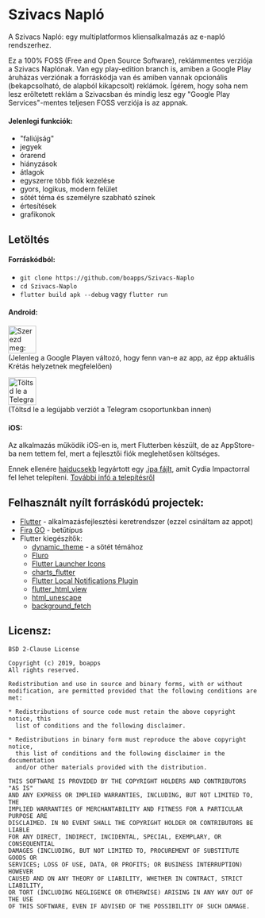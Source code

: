 

# Szivacs Napló

A Szivacs Napló: egy multiplatformos kliensalkalmazás az e-napló rendszerhez.

Ez a 100% FOSS (Free and Open Source Software), reklámmentes verziója a Szivacs Naplónak. Van egy play-edition branch is, amiben a Google Play áruházas verziónak a forráskódja van és amiben vannak opcionális (bekapcsolható, de alapból kikapcsolt) reklámok. Ígérem, hogy soha nem lesz erőltetett reklám a Szivacsban és mindig lesz egy "Google Play Services"-mentes teljesen FOSS verziója is az appnak.


#### Jelenlegi funkciók:
* "faliújság"
* jegyek
* órarend
* hiányzások
* átlagok
* egyszerre több fiók kezelése
* gyors, logikus, modern felület
* sötét téma és személyre szabható színek
* értesítések
* grafikonok

## Letöltés
#### Forráskódból:
* `git clone https://github.com/boapps/Szivacs-Naplo`
* `cd Szivacs-Naplo`
* `flutter build apk --debug` vagy `flutter run`

#### Android:
<a href='https://play.google.com/store/apps/details?id=io.github.boapps.meSzivacs&pcampaignid=MKT-Other-global-all-co-prtnr-py-PartBadge-Mar2515-1'><img alt='Szerezd meg: Google Play' src='https://play.google.com/intl/en_us/badges/images/generic/hu_badge_web_generic.png' height=56px /></a> <br>
(Jelenleg a Google Playen változó, hogy fenn van-e az app, az épp aktuális Krétás helyzetnek megfelelően)

<a href='https://t.me/eSzivacs/'>
<img alt='Töltsd le a Telegram Chaten!' src='https://external-content.duckduckgo.com/iu/?u=https%3A%2F%2Fupload.wikimedia.org%2Fwikipedia%2Fcommons%2Fthumb%2F8%2F82%2FTelegram_logo.svg%2F1200px-Telegram_logo.svg.png&f=1&nofb=1' height=56px /></a> <br>
(Töltsd le a legújabb verziót a Telegram csoportunkban innen)

#### iOS:
Az alkalmazás működik iOS-en is, mert Flutterben készült, de az AppStore-ba nem tettem fel, mert a fejlesztői fiók meglehetősen költséges.

Ennek ellenére [hajducsekb](https://github.com/hajducsekb) legyártott egy [.ipa fájlt](https://www.dropbox.com/s/3vzrqagpfhb6g8l/flutter_naplo.ipa?dl=0), amit Cydia Impactorral fel lehet telepíteni. [További infó a telepítésről](https://github.com/boapps/e-Szivacs-2/issues/30)



## Felhasznált nyílt forráskódú projectek:

* [Flutter](https://github.com/flutter/flutter) - alkalmazásfejlesztési keretrendszer (ezzel csináltam az appot)
* [Fira GO](https://github.com/bBoxType/FiraGO) - betűtípus
* Flutter kiegészítők:
  * [dynamic_theme](https://github.com/Norbert515/dynamic_theme) - a sötét témához
  * [Fluro](https://github.com/theyakka/fluro)
  * [Flutter Launcher Icons](https://github.com/fluttercommunity/flutter_launcher_icons)
  * [charts_flutter](https://github.com/google/charts)
  * [Flutter Local Notifications Plugin](https://github.com/MaikuB/flutter_local_notifications)
  * [flutter_html_view](https://github.com/PonnamKarthik/FlutterHtmlView)
  * [html_unescape](https://github.com/filiph/html_unescape)
  * [background_fetch](https://github.com/transistorsoft/flutter_background_fetch)

## Licensz:
```
BSD 2-Clause License

Copyright (c) 2019, boapps
All rights reserved.

Redistribution and use in source and binary forms, with or without
modification, are permitted provided that the following conditions are met:

* Redistributions of source code must retain the above copyright notice, this
  list of conditions and the following disclaimer.

* Redistributions in binary form must reproduce the above copyright notice,
  this list of conditions and the following disclaimer in the documentation
  and/or other materials provided with the distribution.

THIS SOFTWARE IS PROVIDED BY THE COPYRIGHT HOLDERS AND CONTRIBUTORS "AS IS"
AND ANY EXPRESS OR IMPLIED WARRANTIES, INCLUDING, BUT NOT LIMITED TO, THE
IMPLIED WARRANTIES OF MERCHANTABILITY AND FITNESS FOR A PARTICULAR PURPOSE ARE
DISCLAIMED. IN NO EVENT SHALL THE COPYRIGHT HOLDER OR CONTRIBUTORS BE LIABLE
FOR ANY DIRECT, INDIRECT, INCIDENTAL, SPECIAL, EXEMPLARY, OR CONSEQUENTIAL
DAMAGES (INCLUDING, BUT NOT LIMITED TO, PROCUREMENT OF SUBSTITUTE GOODS OR
SERVICES; LOSS OF USE, DATA, OR PROFITS; OR BUSINESS INTERRUPTION) HOWEVER
CAUSED AND ON ANY THEORY OF LIABILITY, WHETHER IN CONTRACT, STRICT LIABILITY,
OR TORT (INCLUDING NEGLIGENCE OR OTHERWISE) ARISING IN ANY WAY OUT OF THE USE
OF THIS SOFTWARE, EVEN IF ADVISED OF THE POSSIBILITY OF SUCH DAMAGE.
```
